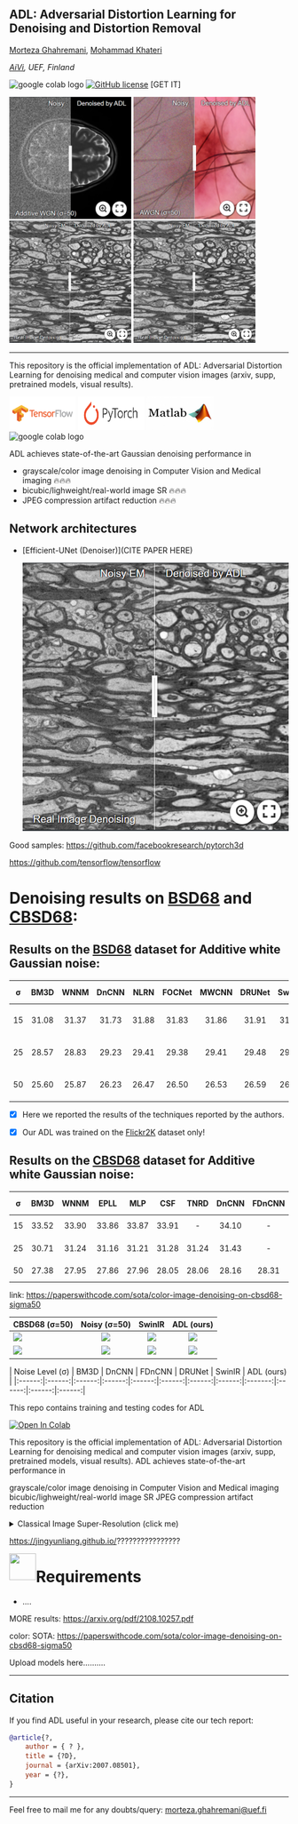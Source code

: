 ## ADL: Adversarial Distortion Learning for Denoising and Distortion Removal
<!-- [![download](https://img.shields.io/github/downloads/mogvision/ADL/total.svg)](https://github.com/mogvision/ADL/releases) ![visitors](https://visitor-badge.glitch.me/badge?page_id=mogvision/ADL) -->

<!--[Kai Zhang](https://cszn.github.io/) -->
[Morteza Ghahremani](https://scholar.google.com/citations?user=yhXUlXsAAAAJ), [Mohammad Khateri](https://scholar.google.com/citations?user=???) 

*[AiVi](https://www.uef.fi/en/unit/ai-virtanen-institute-for-molecular-sciences), UEF, Finland*

<img src="https://colab.research.google.com/assets/colab-badge.svg" alt="google colab logo"></a>  [![GitHub license](https://github.com/mogvision/ADL)](https://github.com/mogvision/ADL/LICENSE) [GET IT]

[<img src="figs/Medical_denoising_brain.png" width="220px" height="220px"/>](https://imgsli.com/OTM3OTI) [<img src="figs/Medical_denoising_skin.png" width="220px" height="220px"/>](https://imgsli.com/OTM3OTA) 
[<img src="figs/Medical_denoising_EM.png" width="220px" height="220px"/>](https://imgsli.com/OTM3ODE) [<img src="figs/Medical_denoising_EM.png" width="220px" height="220px"/>](https://imgsli.com/OTM3ODE)
_______
This repository is the official implementation of ADL: Adversarial Distortion Learning for denoising medical and computer vision images (arxiv, supp, pretrained models, visual results). 

[<img src="figs/tensorflow_icon.png" width="120" height="60"/>](https://github.com/mogvision/ADL/tree/main/TensorFlow) [<img src="figs/pytorch.PNG" width="120" height="60"/>](https://github.com/mogvision/ADL/tree/main/PyTorch) [<img src="figs/matlab.jpeg" width="120" height="60"/>](https://github.com/mogvision/ADL/tree/main/MATLAB) <img src="https://colab.research.google.com/assets/colab-badge.svg" alt="google colab logo"></a>


ADL achieves state-of-the-art Gaussian denoising performance in

- grayscale/color image denoising in Computer Vision and Medical imaging :fire::fire::fire:
- bicubic/lighweight/real-world image SR :fire::fire::fire:
- JPEG compression artifact reduction :fire::fire::fire:





Network architectures
----------
* [Efficient-UNet (Denoiser)](CITE PAPER HERE)

  <img src="figs/Medical_denoising_EM.png" width="600px"/> 
  
  
  
  
Good samples: https://github.com/facebookresearch/pytorch3d

https://github.com/tensorflow/tensorflow
<!---- **_News (2021-09-09)_**: Add [main_download_pretrained_models.py](https://github.com/cszn/KAIR/blob/master/main_download_pretrained_models.py) to download pre-trained models.. <<<<<<<<<<<<<<<<<<<<<<<<<<<<<<<<<<<<<<<<<<<<<<<<<<< -->
<!--- - **_News (2021-09-08)_**: Add [matlab code](https://github.com/cszn/KAIR/tree/master/matlab) to zoom local part of an image for the purpose of comparison between different results.. <<<<<<<<<<<<<<<<<<<<<<<<<<<<<<<<<<<<<<<<<<<<<<<<<<< -->
<!--- **_News (2021-12-23)_**: Our techniques are adopted in [https://www.amemori.ai/](https://www.amemori.ai/). <<<<<<<<<<<<<<<<<<<<<<<<<<<<<<<<<<<<<<<<<<<<<<<<<<< -->
<!--- **_News (2021-12-23)_**: Our new work for practical image denoising. <<<<<<<<<<<<<<<<<<<<<<<<<<<<<<<<<<<<<<<<<<<<<<<<<<< -->

# Denoising results on [BSD68](https://paperswithcode.com/dataset/bsd) and [CBSD68](https://paperswithcode.com/dataset/cbsd68):

## Results on the [BSD68](https://paperswithcode.com/dataset/bsd) dataset for Additive white Gaussian noise:

|  σ    | BM3D| WNNM | DnCNN  | NLRN | FOCNet | MWCNN | DRUNet | SwinIR | ADL (ours) |
|:-----:|:---:|:----:|:------:|:----:|:------:|:-----:|:-----:|:-----:|:---------:|
| 15 | 31.08 | 31.37 | 31.73 | 31.88  | 31.83 | 31.86 | 31.91 | 31.97 | :fire: **32.58** :fire:|
| 25 | 28.57 | 28.83 | 29.23 | 29.41  | 29.38 | 29.41 | 29.48 | 29.50 | :fire: **30.27** :fire:|
| 50 | 25.60 | 25.87 | 26.23 | 26.47  | 26.50 | 26.53 | 26.59 | 26.58 | :fire: **27.23** :fire:|

- [x] Here we reported the results of the techniques reported by the authors.
- [x] Our ADL was trained on the [Flickr2K](https://github.com/LimBee/NTIRE2017) dataset only!



## Results on the [CBSD68](https://paperswithcode.com/dataset/cbsd68) dataset for Additive white Gaussian noise:

| σ | BM3D | WNNM  | EPLL | MLP |  CSF | TNRD  | DnCNN | FDnCNN | DRUNet | SwinIR | ADL (ours) |
|:------:|:------:|:------:|:------:|:------:|:------:|:------:|:------:|:-------:|:------:|:------:|:------:|
| 15 | 33.52 | 33.90 | 33.86 | 33.87 | 33.91 |  -    | 34.10 |  -     | 34.30 | 34.42 | **dfdf** :fire:|
| 25 | 30.71 | 31.24 | 31.16 | 31.21 | 31.28 | 31.24 | 31.43 |  -     | 31.69 | 31.78 | **dfdf** :fire:|
| 50 | 27.38 | 27.95 | 27.86 | 27.96 | 28.05 | 28.06 | 28.16 | 28.31  | 28.51 | 28.56 | **dfdf** :fire:|


link: https://paperswithcode.com/sota/color-image-denoising-on-cbsd68-sigma50 

| CBSD68 (σ=50)| Noisy (σ=50) | SwinIR  | ADL (ours) |
|    :---      |     :---:    | :-----:|  :-----: | 
| <img width="200" src="figs/ETH_LR.png"> | <img width="200" src="figs/ETH_BSRGAN.png"> | <img width="200" src="figs/ETH_realESRGAN.jpg">|<img width="200" src="figs/ETH_SwinIR.png">|<img width="200" src="figs/ETH_SwinIR-L.png">
|<img width="200" src="figs/OST_009_crop_LR.png">|<img width="200" src="figs/OST_009_crop_BSRGAN.png">|<img width="200" src="figs/OST_009_crop_realESRGAN.png">|<img width="200" src="figs/OST_009_crop_SwinIR.png">|<img width="200" src="figs/OST_009_crop_SwinIR-L.png">|


| Noise Level (σ) | BM3D |   DnCNN | FDnCNN | DRUNet | SwinIR | ADL (ours) |
|:------:|:------:|:------:|:------:|:------:|:------:|:------:|:------:|:-------:|:------:|:------:|:------:|


This repo contains training and testing codes for ADL

[![Open In Colab](https://colab.research.google.com/assets/colab-badge.svg)](https://colab.research.google.com/github/googlecolab/colabtools/blob/master/notebooks/colab-github-demo.ipynb)


This repository is the official implementation of ADL: Adversarial Distortion Learning for denoising medical and computer vision images (arxiv, supp, pretrained models, visual results). ADL achieves state-of-the-art performance in

grayscale/color image denoising in Computer Vision and Medical imaging
bicubic/lighweight/real-world image SR
JPEG compression artifact reduction



<details>
<summary>Classical Image Super-Resolution (click me)</summary>
<p align="center">
  <img width="900" src="figs/?.png">
  <img width="900" src="figs/?.png">
</p>
</details>

https://jingyunliang.github.io/????????????????


<a href="url"><img src="https://github.com/mogvision/ADL/tree/main/figs/tensorflow_icon.png" align="left" height="48" width="48" ></a>

# Requirements

* ....

MORE results: https://arxiv.org/pdf/2108.10257.pdf

color: SOTA: https://paperswithcode.com/sota/color-image-denoising-on-cbsd68-sigma50



Upload models here..........

_______
## Citation

If you find ADL useful in your research, please cite our tech report:

```bibtex
@article{?,
    author = { ? },
    title = {?D},
    journal = {arXiv:2007.08501},
    year = {?},
}
```

_______
Feel free to mail me for any doubts/query: morteza.ghahremani@uef.fi


